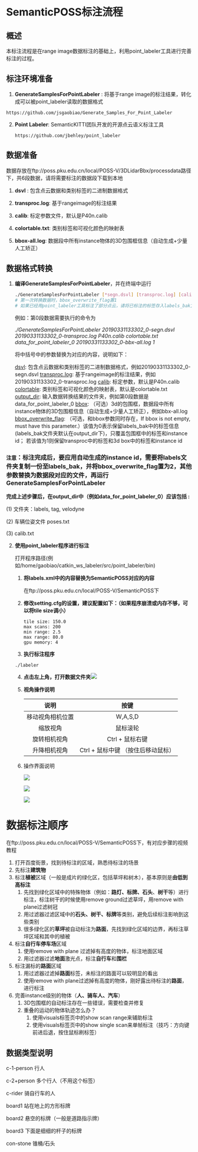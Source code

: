 # SemanticPOSS标注流程

## 概述

本标注流程是在range image数据标注的基础上，利用point_labeler工具进行完善标注的过程。



## 标注环境准备 ##

1.  **GenerateSamplesForPointLabeler** : 将基于range image的标注结果，转化成可以被point_labeler读取的数据格式

   ```
   https://github.com/jsgaobiao/Generate_Samples_For_Point_Labeler
   ```

2. **Point Labeler**: SemanticKITTI团队开发的开源点云语义标注工具

   ```
   https://github.com/jbehley/point_labeler
   ```



## 数据准备

数据存放在ftp://poss.pku.edu.cn/local/POSS-V/3DLidarBbx/processdata路径下，共6段数据，请将需要标注的数据段下载到本地

1. **dsvl** : 包含点云数据和类别标签的二进制数据格式

2. **transproc.log**: 基于rangeimage的标注结果

3. **calib**: 标定参数文件，默认是P40n.calib

4. **colortable.txt**: 类别标签和可视化颜色的映射表

5. **bbox-all.log**: 数据段中所有instance物体的3D包围框信息（自动生成+少量人工矫正）



## 数据格式转换 ##

1. **编译GenerateSamplesForPointLabeler**，并在终端中运行

   ```bash
   ./GenerateSamplesForPointLabeler [*segn.dsvl] [transproc.log] [calib] [colortable] [output_dir] [bbox] [bbox_overwrite_flag]
   # 第一次转换数据时，bbox_overwrite_flag置1
   # 如果已经用point_labeler工具标注了部分点云，请将已标注的标签存入labels_bak文件夹中，并将bbox_overwrite_flag置0
   ```

   例如：第0段数据需要执行的命令为

   *./GenerateSamplesForPointLabeler 20190331133302_0-segn.dsvl 20190331133302_0-transproc.log P40n.calib colortable.txt data_for_point_labeler_0 20190331133302_0-bbx-all.log  1*

   将中括号中的参数替换为对应的内容，说明如下：

   [dsvl](required): 包含点云数据和类别标签的二进制数据格式，例如20190331133302_0-segn.dsvl
   [transproc.log](required): 基于rangeimage的标注结果，例如20190331133302_0-transproc.log
   [calib](default): 标定参数，默认是P40n.calib
   [colortable](default): 类别标签和可视化颜色的映射表，默认是colortable.txt
   [output_dir](default): 输入数据转换结果的文件夹，例如第0段数据是data_for_point_labeler_0
   [bbox](optional): （可选）3d的包围框，数据段中所有instance物体的3D包围框信息（自动生成+少量人工矫正），例如bbx-all.log
   [bbox_overwrite_flag](optional): （可选，和bbox参数同时存在，If bbox is not empty, must have this parameter.）该值为0表示保留labels_bak中的标签信息(labels_bak文件夹默认在output_dir下)，只覆盖包围框中的标签和instance id； 若该值为1则保留transproc中的标签和3d box中的标签和instance id

### **`注意`**：标注完成后，要应用自动生成的instance id，需要将labels文件夹复制一份至labels_bak，并将bbox_overwrite_flag置为2，其他参数替换为数据段对应的文件，再运行GenerateSamplesForPointLabeler



   **完成上述步骤后，在output_dir中（例如data_for_point_labeler_0）应该包括 :**

   (1) 文件夹：labels, tag, velodyne

   (2) 车辆位姿文件 poses.txt

   (3) calib.txt

2. **使用point_labeler程序进行标注**

   打开程序路径(例如/home/gaobiao/catkin_ws_labeler/src/point_labeler/bin) 

   1. **将labels.xml中的内容替换为SemanticPOSS对应的内容**

      在ftp://poss.pku.edu.cn/local/POSS-V/SemanticPOSS下

   2. **修改setting.cfg的设置，建议配置如下：（如果程序崩溃或内存不够，可以将tile size调小）**

      ```
      tile size: 150.0
      max scans: 200
      min range: 2.5
      max range: 80.0
      gpu memory: 4
      ```

   3. **执行标注程序**

   ```
   ./labeler
   ```

   4. **点击左上角，打开数据文件夹**![](README_assets/open.png)

   5. **视角操作说明**

      |       说明       |                按键                |
      | :--------------: | :--------------------------------: |
      | 移动视角相机位置 |              W,A,S,D               |
      |     缩放视角     |              鼠标滚轮              |
      |   旋转相机视角   |          Ctrl + 鼠标右键           |
      |   升降相机视角   | Ctrl + 鼠标中键 （按住后移动鼠标） |

   6. 操作界面说明

      ![](README_assets/ui.png)

      ![](README_assets/labels.png)

      ![](README_assets/visuals.png)







# 数据标注顺序

在ftp://poss.pku.edu.cn/local/POSS-V/SemanticPOSS下，有对应步骤的视频教程

1. 打开百度街景，找到待标注的区域，熟悉待标注的场景
2. 先标注**建筑物**
3. 标注**植被**区域（一般是成片的绿化区，包括草坪和树木），基本原则是**由低到高标注**
   1. 先找到绿化区域中的特殊物体（例如：**路灯、标牌、石头**、**树干**等）进行标注，标注树干的时候使用remove ground过滤草坪，用remove with plane过滤树冠
   2. 用过滤器过滤区域中的**石头、树干、标牌**等类别，避免后续标注影响到这些类别
   3. 很多绿化区的**草坪**被自动标注为**路面**，先找到绿化区域的边界，再标注草坪区域和其中的植被
4. 标注**自行车停车场**区域
   1. 使用remove with plane 过滤掉有高度的物体，标注地面区域
   2. 用过滤器过滤**地面**激光点，标注**自行车**和**围栏**
5. 标注漏标的**路面**区域
   1. 用过滤器过滤掉**路面**标签，未标注的路面可以较明显的看出
   2. 使用remove with plane过滤掉有高度的物体，刚好露出待标注的**路面**，进行标注
6. 完善instance级别的物体（**人、骑车人、汽车**）
   1. 3D包围框的自动标注存在一些错误，需要检查并修复
   2. 重叠的运动的物体轨迹怎么办？
      1. 使用visuals标签页中的show scan range来辅助标注
      2. 使用visuals标签页中的show single scan来单帧标注（技巧：方向键前进后退，按住鼠标刷标签）



## 数据类型说明 ##

c-1-person  行人

c-2+person 多个行人（不用这个标签）

c-rider 骑自行车的人

board1  站在地上的方形标牌

board2  悬空的标牌（一般是道路指示牌）

board3  下面是细细的杆子的标牌

con-stone  锥桶/石头